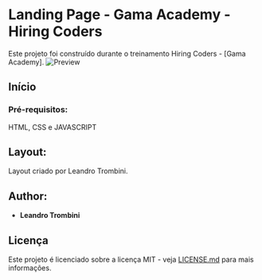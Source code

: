 # Landing Page - Gama Academy - Hiring Coders


Este projeto foi construído durante o treinamento Hiring Coders - [Gama Academy]. 
![Preview](https://blackfriday-leandrotrombini.netlify.app/)

## Início



### Pré-requisitos:

HTML, CSS e JAVASCRIPT

## Layout:

Layout criado por Leandro Trombini.



## Author:

* **Leandro Trombini** 


## Licença

Este projeto é licenciado sobre a licença MIT - veja [LICENSE.md](LICENSE.md) para mais informações. 

